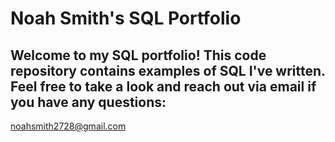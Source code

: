 # Noah Smith's SQL Portfolio

## Welcome to my SQL portfolio! This code repository contains examples of SQL I've written. Feel free to take a look and reach out via email if you have any questions:
noahsmith2728@gmail.com 
